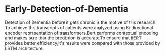 # Early-Detection-of-Dementia
Detection of Dementia before it gets chronic is the motive of this research. To achieve this,transcripts of patients were analyzed using Bi-directional encoder representation of transformers.Bert performs contextual encoding and makes sure that the prediction is accurate.To ensure that BERT provides better efficiency,it's results were compared with those provided by LSTM architecture.
